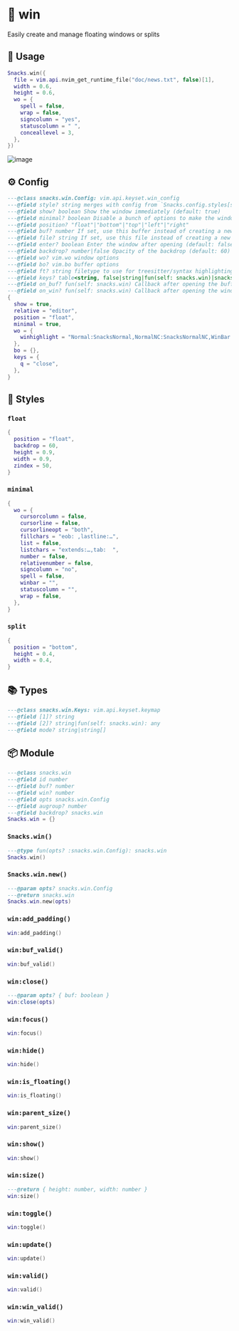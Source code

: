 # 🍿 win

Easily create and manage floating windows or splits

## 🚀 Usage

```lua
Snacks.win({
  file = vim.api.nvim_get_runtime_file("doc/news.txt", false)[1],
  width = 0.6,
  height = 0.6,
  wo = {
    spell = false,
    wrap = false,
    signcolumn = "yes",
    statuscolumn = " ",
    conceallevel = 3,
  },
})
```
![image](https://github.com/user-attachments/assets/250acfbd-a624-4f42-a36b-9aab316ebf64)

<!-- docgen -->

## ⚙️ Config

```lua
---@class snacks.win.Config: vim.api.keyset.win_config
---@field style? string merges with config from `Snacks.config.styles[style]`
---@field show? boolean Show the window immediately (default: true)
---@field minimal? boolean Disable a bunch of options to make the window minimal (default: true)
---@field position? "float"|"bottom"|"top"|"left"|"right"
---@field buf? number If set, use this buffer instead of creating a new one
---@field file? string If set, use this file instead of creating a new buffer
---@field enter? boolean Enter the window after opening (default: false)
---@field backdrop? number|false Opacity of the backdrop (default: 60)
---@field wo? vim.wo window options
---@field bo? vim.bo buffer options
---@field ft? string filetype to use for treesitter/syntax highlighting. Won't override existing filetype
---@field keys? table<string, false|string|fun(self: snacks.win)|snacks.win.Keys> Key mappings
---@field on_buf? fun(self: snacks.win) Callback after opening the buffer
---@field on_win? fun(self: snacks.win) Callback after opening the window
{
  show = true,
  relative = "editor",
  position = "float",
  minimal = true,
  wo = {
    winhighlight = "Normal:SnacksNormal,NormalNC:SnacksNormalNC,WinBar:SnacksWinBar,WinBarNC:SnacksWinBarNC",
  },
  bo = {},
  keys = {
    q = "close",
  },
}
```

## 🎨 Styles

### `float`

```lua
{
  position = "float",
  backdrop = 60,
  height = 0.9,
  width = 0.9,
  zindex = 50,
}
```

### `minimal`

```lua
{
  wo = {
    cursorcolumn = false,
    cursorline = false,
    cursorlineopt = "both",
    fillchars = "eob: ,lastline:…",
    list = false,
    listchars = "extends:…,tab:  ",
    number = false,
    relativenumber = false,
    signcolumn = "no",
    spell = false,
    winbar = "",
    statuscolumn = "",
    wrap = false,
  },
}
```

### `split`

```lua
{
  position = "bottom",
  height = 0.4,
  width = 0.4,
}
```

## 📚 Types

```lua
---@class snacks.win.Keys: vim.api.keyset.keymap
---@field [1]? string
---@field [2]? string|fun(self: snacks.win): any
---@field mode? string|string[]
```

## 📦 Module

```lua
---@class snacks.win
---@field id number
---@field buf? number
---@field win? number
---@field opts snacks.win.Config
---@field augroup? number
---@field backdrop? snacks.win
Snacks.win = {}
```

### `Snacks.win()`

```lua
---@type fun(opts? :snacks.win.Config): snacks.win
Snacks.win()
```

### `Snacks.win.new()`

```lua
---@param opts? snacks.win.Config
---@return snacks.win
Snacks.win.new(opts)
```

### `win:add_padding()`

```lua
win:add_padding()
```

### `win:buf_valid()`

```lua
win:buf_valid()
```

### `win:close()`

```lua
---@param opts? { buf: boolean }
win:close(opts)
```

### `win:focus()`

```lua
win:focus()
```

### `win:hide()`

```lua
win:hide()
```

### `win:is_floating()`

```lua
win:is_floating()
```

### `win:parent_size()`

```lua
win:parent_size()
```

### `win:show()`

```lua
win:show()
```

### `win:size()`

```lua
---@return { height: number, width: number }
win:size()
```

### `win:toggle()`

```lua
win:toggle()
```

### `win:update()`

```lua
win:update()
```

### `win:valid()`

```lua
win:valid()
```

### `win:win_valid()`

```lua
win:win_valid()
```
